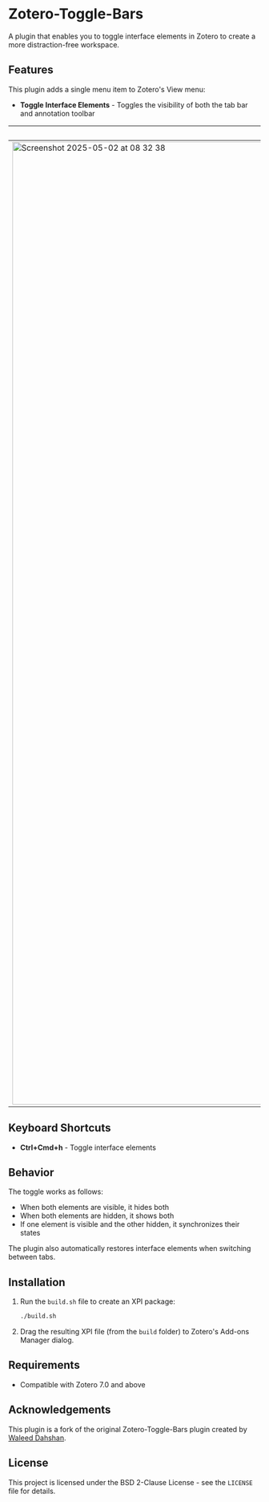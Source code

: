 # Zotero-Toggle-Bars

A plugin that enables you to toggle interface elements in Zotero to create a more distraction-free workspace.

## Features

This plugin adds a single menu item to Zotero's View menu:
- **Toggle Interface Elements** - Toggles the visibility of both the tab bar and annotation toolbar

| Before  | After |
| ------------- | ------------- |
| <img width="1920" alt="Screenshot 2025-05-02 at 08 32 38" src="https://github.com/user-attachments/assets/91f3e042-bd48-4ded-a1f8-1289e67d6ff4" /> | <img width="1920" alt="Screenshot 2025-05-02 at 08 32 58" src="https://github.com/user-attachments/assets/7a8c7537-635a-4bb2-8b4d-4f7a80888590" /> |



## Keyboard Shortcuts

- **Ctrl+Cmd+h** - Toggle interface elements

## Behavior

The toggle works as follows:
- When both elements are visible, it hides both
- When both elements are hidden, it shows both
- If one element is visible and the other hidden, it synchronizes their states

The plugin also automatically restores interface elements when switching between tabs.

## Installation

1. Run the `build.sh` file to create an XPI package:
   ```bash
   ./build.sh
   ```
2. Drag the resulting XPI file (from the `build` folder) to Zotero's Add-ons Manager dialog.

## Requirements

- Compatible with Zotero 7.0 and above

## Acknowledgements

This plugin is a fork of the original Zotero-Toggle-Bars plugin created by [Waleed Dahshan](https://github.com/wmstack).

## License

This project is licensed under the BSD 2-Clause License - see the `LICENSE` file for details.
